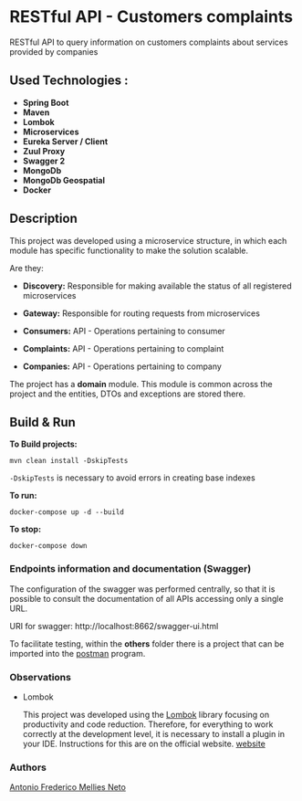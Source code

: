 # RESTful API - Customers complaints

RESTful API to query information on customers complaints about services provided by companies

## Used Technologies :

- **Spring Boot**
- **Maven**
- **Lombok**
- **Microservices**
- **Eureka Server / Client**
- **Zuul Proxy**
- **Swagger 2**
- **MongoDb**
- **MongoDb Geospatial**
- **Docker**

 
## Description

This project was developed using a microservice structure, in which each module has specific functionality to make the solution scalable.

Are they:

   - **Discovery:** Responsible for making available the status of all registered microservices  
        
   - **Gateway:** Responsible for routing requests from microservices

   - **Consumers:** API - Operations pertaining to consumer
        
   - **Complaints:** API - Operations pertaining to complaint

   - **Companies:** API - Operations pertaining to company

The project has a **domain** module. This module is common across the project and the entities, DTOs and exceptions are stored there.

## Build & Run

**To Build projects:**
```shell script
mvn clean install -DskipTests
```

`-DskipTests` is necessary to avoid errors in creating base indexes 

**To run:**
```shell script
docker-compose up -d --build
```

**To stop:**
```shell script
docker-compose down
```


### Endpoints information and documentation (Swagger)
  
The configuration of the swagger was performed centrally, so that it is possible to consult the documentation of all APIs accessing only a single URL.

URI for swagger: http://localhost:8662/swagger-ui.html

To facilitate testing, within the **others** folder there is a project that can be imported into the [postman](https://www.getpostman.com/) program. 

### Observations

  * Lombok
  
    This project was developed using the [Lombok](https://projectlombok.org/) library focusing on productivity and code reduction. 
    Therefore, for everything to work correctly at the development level, it is necessary to install a plugin in your IDE.
    Instructions for this are on the official website. [website](https://projectlombok.org/)
    
### Authors
[Antonio Frederico Mellies Neto](https://antoniomellies.github.io/)

